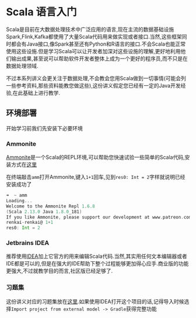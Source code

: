 # Scala 语言入门
Scala是目前在大数据处理技术中广泛应用的语言,现在主流的数据基础设施Spark,Flink,Kafka都使用了大量Scala代码用来做实现或者接口.当然,这些框架同时都会有Java接口,像Spark甚至还有Python和R语言的接口.不会Scala也能正常使用这些设施.但是学习Scala可以让开发者加深对这些设施的理解,更好地利用他们输出成果,甚至说可以帮助软件开发者整体上成为一个更好的程序员,而不只是在数据处理领域.

不过本系列讲义会更关注于数据处理,不会教会您用Scala做到一切事情(可能会列一些参考资料,那些资料能教您做这些),这份讲义假定您已经有一定的Java开发经验,在此基础上进行教学.

## 环境部署
开始学习前我们先安装下必要环境
### Ammonite
[Ammonite](http://ammonite.io/#Ammonite)是一个Scala的REPL环境,可以帮助您快速试验一些简单的Scala代码,安装方式在[这里](http://ammonite.io/#Ammonite-REPL)

在终端敲击`amm`打开Ammonite,键入`1+1`回车,见到`res0: Int = 2`字样就说明已经安装成功了
```scala
➜  ~ amm
Loading...
Welcome to the Ammonite Repl 1.6.8
(Scala 2.13.0 Java 1.8.0_181)
If you like Ammonite, please support our development at www.patreon.com/lihaoyi
renkai-renkai@ 1+1
res0: Int = 2
```
### Jetbrains IDEA
推荐使用[IDEA](https://www.jetbrains.com/idea/download/)加上它官方的用来编辑Scala代码.当然,其实用任何文本编辑器或者IDE都是可以的,但是在强大的IDE帮助下整个过程能够更加得心应手.商业版的功能更强大,不过就教学目的而言,社区版已经足够了.

### 习题集
这份讲义对应的习题集放在[这里](https://github.com/Renkai/bigdata-hands-on-quiz).如果使用IDEA打开这个项目的话,记得导入时候选择`Import project from external model -> Gradle`获得完整功能
